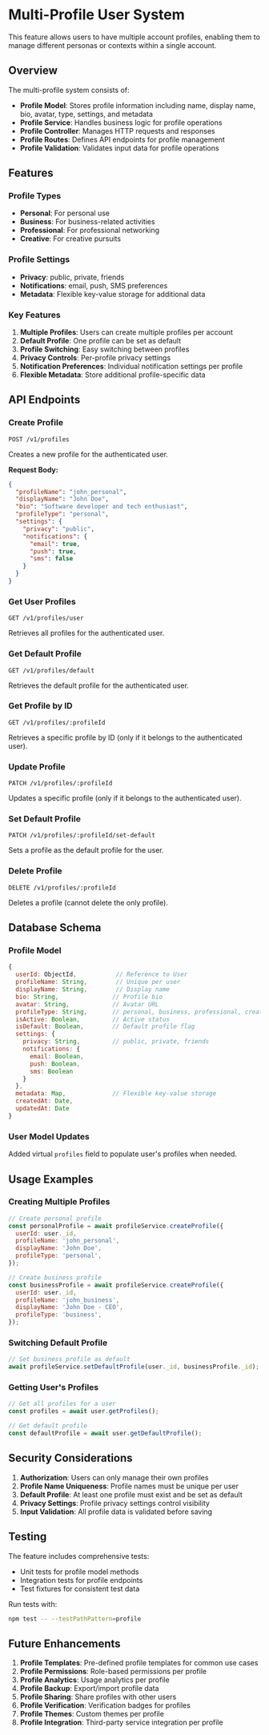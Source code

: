 # Multi-Profile User System

This feature allows users to have multiple account profiles, enabling them to manage different personas or contexts within a single account.

## Overview

The multi-profile system consists of:

- **Profile Model**: Stores profile information including name, display name, bio, avatar, type, settings, and metadata
- **Profile Service**: Handles business logic for profile operations
- **Profile Controller**: Manages HTTP requests and responses
- **Profile Routes**: Defines API endpoints for profile management
- **Profile Validation**: Validates input data for profile operations

## Features

### Profile Types

- **Personal**: For personal use
- **Business**: For business-related activities
- **Professional**: For professional networking
- **Creative**: For creative pursuits

### Profile Settings

- **Privacy**: public, private, friends
- **Notifications**: email, push, SMS preferences
- **Metadata**: Flexible key-value storage for additional data

### Key Features

1. **Multiple Profiles**: Users can create multiple profiles per account
2. **Default Profile**: One profile can be set as default
3. **Profile Switching**: Easy switching between profiles
4. **Privacy Controls**: Per-profile privacy settings
5. **Notification Preferences**: Individual notification settings per profile
6. **Flexible Metadata**: Store additional profile-specific data

## API Endpoints

### Create Profile

```
POST /v1/profiles
```

Creates a new profile for the authenticated user.

**Request Body:**

```json
{
  "profileName": "john_personal",
  "displayName": "John Doe",
  "bio": "Software developer and tech enthusiast",
  "profileType": "personal",
  "settings": {
    "privacy": "public",
    "notifications": {
      "email": true,
      "push": true,
      "sms": false
    }
  }
}
```

### Get User Profiles

```
GET /v1/profiles/user
```

Retrieves all profiles for the authenticated user.

### Get Default Profile

```
GET /v1/profiles/default
```

Retrieves the default profile for the authenticated user.

### Get Profile by ID

```
GET /v1/profiles/:profileId
```

Retrieves a specific profile by ID (only if it belongs to the authenticated user).

### Update Profile

```
PATCH /v1/profiles/:profileId
```

Updates a specific profile (only if it belongs to the authenticated user).

### Set Default Profile

```
PATCH /v1/profiles/:profileId/set-default
```

Sets a profile as the default profile for the user.

### Delete Profile

```
DELETE /v1/profiles/:profileId
```

Deletes a profile (cannot delete the only profile).

## Database Schema

### Profile Model

```javascript
{
  userId: ObjectId,           // Reference to User
  profileName: String,        // Unique per user
  displayName: String,        // Display name
  bio: String,               // Profile bio
  avatar: String,            // Avatar URL
  profileType: String,       // personal, business, professional, creative
  isActive: Boolean,         // Active status
  isDefault: Boolean,        // Default profile flag
  settings: {
    privacy: String,         // public, private, friends
    notifications: {
      email: Boolean,
      push: Boolean,
      sms: Boolean
    }
  },
  metadata: Map,             // Flexible key-value storage
  createdAt: Date,
  updatedAt: Date
}
```

### User Model Updates

Added virtual `profiles` field to populate user's profiles when needed.

## Usage Examples

### Creating Multiple Profiles

```javascript
// Create personal profile
const personalProfile = await profileService.createProfile({
  userId: user._id,
  profileName: 'john_personal',
  displayName: 'John Doe',
  profileType: 'personal',
});

// Create business profile
const businessProfile = await profileService.createProfile({
  userId: user._id,
  profileName: 'john_business',
  displayName: 'John Doe - CEO',
  profileType: 'business',
});
```

### Switching Default Profile

```javascript
// Set business profile as default
await profileService.setDefaultProfile(user._id, businessProfile._id);
```

### Getting User's Profiles

```javascript
// Get all profiles for a user
const profiles = await user.getProfiles();

// Get default profile
const defaultProfile = await user.getDefaultProfile();
```

## Security Considerations

1. **Authorization**: Users can only manage their own profiles
2. **Profile Name Uniqueness**: Profile names must be unique per user
3. **Default Profile**: At least one profile must exist and be set as default
4. **Privacy Settings**: Profile privacy settings control visibility
5. **Input Validation**: All profile data is validated before saving

## Testing

The feature includes comprehensive tests:

- Unit tests for profile model methods
- Integration tests for profile endpoints
- Test fixtures for consistent test data

Run tests with:

```bash
npm test -- --testPathPattern=profile
```

## Future Enhancements

1. **Profile Templates**: Pre-defined profile templates for common use cases
2. **Profile Permissions**: Role-based permissions per profile
3. **Profile Analytics**: Usage analytics per profile
4. **Profile Backup**: Export/import profile data
5. **Profile Sharing**: Share profiles with other users
6. **Profile Verification**: Verification badges for profiles
7. **Profile Themes**: Custom themes per profile
8. **Profile Integration**: Third-party service integration per profile
